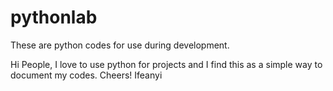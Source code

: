 # pythonlab
These are python codes for use during development.

Hi People, I love to use python for projects and I find this as a simple way to document my codes.
Cheers! Ifeanyi
